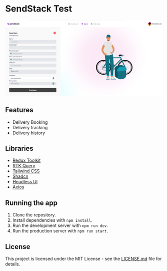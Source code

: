 # SendStack Test

![Booking Page](./screenshot/ss.png)  
## Features

- Delivery Booking
- Delivery tracking
- Delivery history

## Libraries

- [Redux Toolkit](https://redux-toolkit.js.org/)
- [RTK Query](https://redux-toolkit.js.org/)
- [Tailwind CSS](https://tailwindcss.com/)
- [Shadcn](https://ui.shadcn.com/)
- [Headless UI](https://headlessui.com/)
- [Axios](https://axios-http.com/)

## Running the app

1. Clone the repository.
2. Install dependencies with `npm install`.
3. Run the development server with `npm run dev`.
4. Run the production server with `npm run start`.

## License

This project is licensed under the MIT License - see the [LICENSE.md](LICENSE.md) file for details.
